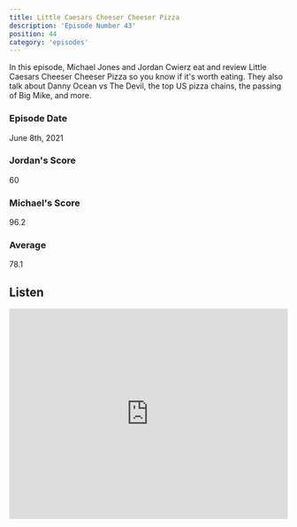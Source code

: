 ```yaml
---
title: Little Caesars Cheeser Cheeser Pizza
description: 'Episode Number 43'
position: 44
category: 'episodes'
---
```


In this episode, Michael Jones and Jordan Cwierz eat and review Little Caesars Cheeser Cheeser Pizza so you know if it's worth eating. They also talk about Danny Ocean vs The Devil, the top US pizza chains, the passing of Big Mike, and more.

### Episode Date

June 8th, 2021

### Jordan's Score

60

### Michael's Score

96.2

### Average

78.1

## Listen

<iframe src="https://open.spotify.com/embed-podcast/episode/3m6XU4aiziJbJ1eSl3I7TD" loading="lazy" style="border: 0; width: 100%; height: 380px;" allow="encrypted-media"></iframe>
